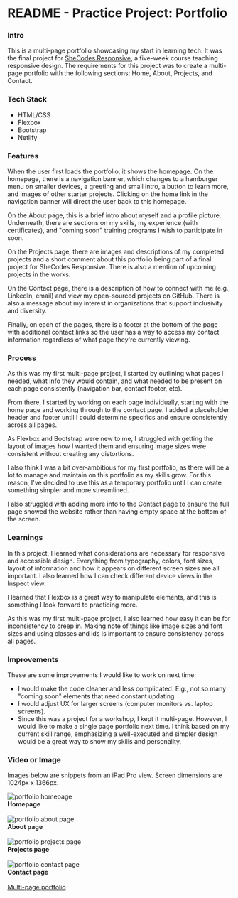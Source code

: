 <h1>README - Practice Project: Portfolio</h1>
<h3>Intro</h3>
This is a multi-page portfolio showcasing my start in learning tech. It was the final project for <a href="https://shecodes.io" target="_blank">SheCodes Responsive</a>, a five-week course
teaching responsive design. The requirements for this project was to create a multi-page portfolio with the following sections: Home, About, Projects, and Contact.
<h3>Tech Stack</h3>
<ul>
  <li>
    HTML/CSS
  </li>
  <li>
    Flexbox
  </li>
  <li>
    Bootstrap
  </li>
  <li>
    Netlify
  </li>
</ul>
<h3>Features</h3>
<p>
When the user first loads the portfolio, it shows the homepage. On the homepage, there is a navigation banner, 
which changes to a hamburger menu on smaller devices, a greeting and small intro, a button to learn more, and images of other starter projects. Clicking on the home link in the navigation
banner will direct the user back to this homepage.
</p>
<p>
  On the About page, this is a brief intro about myself and a profile picture. Underneath, there are sections on my skills, my experience (with certificates), and "coming soon" training programs I wish to participate in soon.
</p>
<p>
  On the Projects page, there are images and descriptions of my completed projects and a short comment about this portfolio being part of a final project for SheCodes Responsive.
  There is also a mention of upcoming projects in the works.
</p>
<p>
  On the Contact page, there is a description of how to connect with me (e.g., LinkedIn, email) and view my open-sourced projects on GitHub.
  There is also a message about my interest in organizations that support inclusivity and diversity.
</p>
<p>
  Finally, on each of the pages, there is a footer at the bottom of the page with additional contact links so the user has a way to access my contact information regardless of what page they're currently viewing.
</p>
<h3>Process</h3>
<p>
As this was my first multi-page project, I started by outlining what pages I needed, what info they would contain, and what needed to be present on each page
consistently (navigation bar, contact footer, etc).</p>
<p>
  From there, I started by working on each page individually, starting with the home page and working through to the contact page. I added a placeholder header and footer until I could determine specifics and ensure consistently across all pages.
</p>
<p>As Flexbox and Bootstrap were new to me, I struggled with getting the layout of images how I wanted them and ensuring image sizes were consistent without creating any distortions.</p>
<p>I also think I was a bit over-ambitious for my first portfolio, as there will be a lot to manage and maintain on this portfolio as my skills grow. For this reason, I've decided to use this as a temporary portfolio
until I can create something simpler and more streamlined.</p>
<p>I also struggled with adding more info to the Contact page to ensure the full page showed the website rather than having empty space at the bottom of the screen.</p>
<h3>Learnings</h3>
<p>
  In this project, I learned what considerations are necessary for responsive and accessible design. Everything from typography, colors, font sizes,
  layout of information and how it appears on different screen sizes are all important. I also learned how I can check different device views in the Inspect view.
</p>
<p>
  I learned that Flexbox is a great way to manipulate elements, and this is something I look forward to practicing more.
</p>
<p>As this was my first multi-page project, I also learned how easy it can be for inconsistency to creep in. Making note of things like image sizes and font sizes
  and using classes and ids is important to ensure consistency across all pages.</p>
<h3>Improvements</h3>
<p>These are some improvements I would like to work on next time:</p>
<ul>
  <li>I would make the code cleaner and less complicated. E.g., not so many "coming soon" elements that need constant updating.</li>
  <li>I would adjust UX for larger screens (computer monitors vs. laptop screens).</li>
  <li>Since this was a project for a workshop, I kept it multi-page. However, I would like to make a single page portfolio next time. I think based on my current skill range,
  emphasizing a well-executed and simpler design would be a great way to show my skills and personality.</li>
</ul>
<h3>Video or Image</h3>
<p>Images below are snippets from an iPad Pro view. Screen dimensions are 1024px x 1366px.</p>
<img src="https://github.com/naomidewys/portfolio/assets/146399253/9de1462f-f3b9-4c25-9ee1-1c859a5c854f" alt="portfolio homepage">
<br>
<b>Homepage</b>
<br>
<br>
<img src="https://github.com/naomidewys/portfolio/assets/146399253/409dfb33-e16a-4d50-88d3-d14062ce0ad2" alt="portfolio about page">
<br>
<b>About page</b>
<br>
<br>
<img src="https://github.com/naomidewys/portfolio/assets/146399253/13e01fc2-6d02-4e93-89ee-4a86c8d4456f" alt="portfolio projects page">
<br>
<b>Projects page</b>
<br>
<br>
<img src="https://github.com/naomidewys/portfolio/assets/146399253/521121fb-ab45-4d7c-9628-6f1e99321e0f" alt="portfolio contact page">
<br>
<b>Contact page</b>
<br>
<br>
<a href="https://naomi-dewys-portfolio.netlify.app/" target="_blank">Multi-page portfolio</a>
